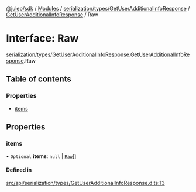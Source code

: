 [@julep/sdk](../README.md) / [Modules](../modules.md) / [serialization/types/GetUserAdditionalInfoResponse](../modules/serialization_types_GetUserAdditionalInfoResponse.md) / [GetUserAdditionalInfoResponse](../modules/serialization_types_GetUserAdditionalInfoResponse.GetUserAdditionalInfoResponse.md) / Raw

# Interface: Raw

[serialization/types/GetUserAdditionalInfoResponse](../modules/serialization_types_GetUserAdditionalInfoResponse.md).[GetUserAdditionalInfoResponse](../modules/serialization_types_GetUserAdditionalInfoResponse.GetUserAdditionalInfoResponse.md).Raw

## Table of contents

### Properties

- [items](serialization_types_GetUserAdditionalInfoResponse.GetUserAdditionalInfoResponse.Raw.md#items)

## Properties

### items

• `Optional` **items**: ``null`` \| [`Raw`](serialization_types_AdditionalInfo.AdditionalInfo.Raw.md)[]

#### Defined in

[src/api/serialization/types/GetUserAdditionalInfoResponse.d.ts:13](https://github.com/julep-ai/samantha-monorepo/blob/9aefd53/sdks/js/src/api/serialization/types/GetUserAdditionalInfoResponse.d.ts#L13)
